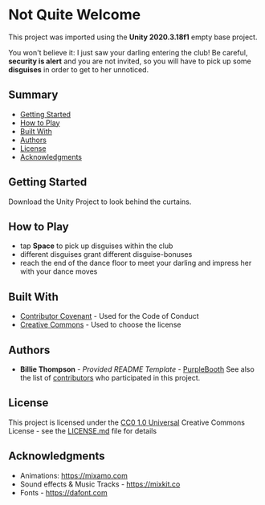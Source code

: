 # Not Quite Welcome

This project was imported using the **Unity 2020.3.18f1** empty base project.

You won't believe it: I just saw your darling entering the club! 
Be careful, **security is alert** and you are not invited, so you will have to pick up some **disguises** in order to get to her unnoticed.

## Summary

  - [Getting Started](#getting-started)
  - [How to Play](#how-to-play)
  - [Built With](#built-with)
  - [Authors](#authors)
  - [License](#license)
  - [Acknowledgments](#acknowledgments)

## Getting Started

Download the Unity Project to look behind the curtains.

## How to Play

  - tap **Space** to pick up disguises within the club
  - different disguises grant different disguise-bonuses
  - reach the end of the dance floor to meet your darling and impress her with your dance moves

## Built With

  - [Contributor Covenant](https://www.contributor-covenant.org/) - Used
    for the Code of Conduct
  - [Creative Commons](https://creativecommons.org/) - Used to choose
    the license

## Authors

  - **Billie Thompson** - *Provided README Template* -
    [PurpleBooth](https://github.com/PurpleBooth)
See also the list of
[contributors](https://github.com/PurpleBooth/a-good-readme-template/contributors)
who participated in this project.

## License

This project is licensed under the [CC0 1.0 Universal](LICENSE.md)
Creative Commons License - see the [LICENSE.md](LICENSE.md) file for
details

## Acknowledgments

  - Animations: https://mixamo.com
  - Sound effects & Music Tracks - https://mixkit.co
  - Fonts - https://dafont.com